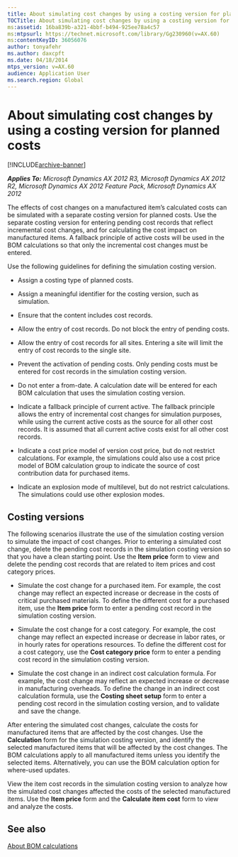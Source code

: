 ```yaml
---
title: About simulating cost changes by using a costing version for planned costs
TOCTitle: About simulating cost changes by using a costing version for planned costs
ms:assetid: 16ba839b-a321-4bbf-b494-925ee78a4c57
ms:mtpsurl: https://technet.microsoft.com/library/Gg230960(v=AX.60)
ms:contentKeyID: 36056076
author: tonyafehr
ms.author: daxcpft
ms.date: 04/18/2014
mtps_version: v=AX.60
audience: Application User
ms.search.region: Global
---
```


# About simulating cost changes by using a costing version for planned costs 


[!INCLUDE[archive-banner](includes/archive-banner.md)]


_**Applies To:** Microsoft Dynamics AX 2012 R3, Microsoft Dynamics AX 2012 R2, Microsoft Dynamics AX 2012 Feature Pack, Microsoft Dynamics AX 2012_

The effects of cost changes on a manufactured item’s calculated costs can be simulated with a separate costing version for planned costs. Use the separate costing version for entering pending cost records that reflect incremental cost changes, and for calculating the cost impact on manufactured items. A fallback principle of active costs will be used in the BOM calculations so that only the incremental cost changes must be entered.

Use the following guidelines for defining the simulation costing version.

  - Assign a costing type of planned costs.

  - Assign a meaningful identifier for the costing version, such as simulation.

  - Ensure that the content includes cost records.

  - Allow the entry of cost records. Do not block the entry of pending costs.

  - Allow the entry of cost records for all sites. Entering a site will limit the entry of cost records to the single site.

  - Prevent the activation of pending costs. Only pending costs must be entered for cost records in the simulation costing version.

  - Do not enter a from-date. A calculation date will be entered for each BOM calculation that uses the simulation costing version.

  - Indicate a fallback principle of current active. The fallback principle allows the entry of incremental cost changes for simulation purposes, while using the current active costs as the source for all other cost records. It is assumed that all current active costs exist for all other cost records.

  - Indicate a cost price model of version cost price, but do not restrict calculations. For example, the simulations could also use a cost price model of BOM calculation group to indicate the source of cost contribution data for purchased items.

  - Indicate an explosion mode of multilevel, but do not restrict calculations. The simulations could use other explosion modes.

## Costing versions

The following scenarios illustrate the use of the simulation costing version to simulate the impact of cost changes. Prior to entering a simulated cost change, delete the pending cost records in the simulation costing version so that you have a clean starting point. Use the **Item price** form to view and delete the pending cost records that are related to item prices and cost category prices.

  - Simulate the cost change for a purchased item. For example, the cost change may reflect an expected increase or decrease in the costs of critical purchased materials. To define the different cost for a purchased item, use the **Item price** form to enter a pending cost record in the simulation costing version.

  - Simulate the cost change for a cost category. For example, the cost change may reflect an expected increase or decrease in labor rates, or in hourly rates for operations resources. To define the different cost for a cost category, use the **Cost category price** form to enter a pending cost record in the simulation costing version.

  - Simulate the cost change in an indirect cost calculation formula. For example, the cost change may reflect an expected increase or decrease in manufacturing overheads. To define the change in an indirect cost calculation formula, use the **Costing sheet setup** form to enter a pending cost record in the simulation costing version, and to validate and save the change.

After entering the simulated cost changes, calculate the costs for manufactured items that are affected by the cost changes. Use the **Calculation** form for the simulation costing version, and identify the selected manufactured items that will be affected by the cost changes. The BOM calculations apply to all manufactured items unless you identify the selected items. Alternatively, you can use the BOM calculation option for where-used updates.

View the item cost records in the simulation costing version to analyze how the simulated cost changes affected the costs of the selected manufactured items. Use the **Item price** form and the **Calculate item cost** form to view and analyze the costs.

## See also

[About BOM calculations](about-bom-calculations.md)

  



